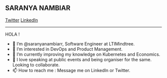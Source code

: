 <!--<p align=”center”> 
  <img width=”200" height=”200" src=”https://userimages.githubusercontent.com/64544937/206134941-e909647a-da02-4d0f-ab0e-4d0d384669de.jpg" alt=”my_banner”>
                                                                                                                                          </p>-->
                                                                                                               
SARANYA NAMBIAR
--------------------------------------------------
[Twitter](https://twitter.com/saranyanambiarr) [LinkedIn](https://www.linkedin.com/in/saranyanambiar/)

----------------------------------------------------------

HOLA !

- 👋 I’m @saranyanambiarr, Software Engineer at LTIMindtree.
- 👀 I’m interested in DevOps and Product Management.
- 🌱 I’m currently improving my knowledge on Kubernetes and Economics.
- 💞️ I love speaking at public events and being organiser for the same. Looking to collaborate.
- 📫 How to reach me : Message me on LinkedIn or Twitter.

<!---
saranyanambiarr/saranyanambiarr is a ✨ special ✨ repository because its `README.md` (this file) appears on your GitHub profile.
You can click the Preview link to take a look at your changes.
--->
                                                                                                                                          
<!--
![TwitterBanner](https://user-images.githubusercontent.com/64544937/206134941-e909647a-da02-4d0f-ab0e-4d0d384669de.jpg)
-->
